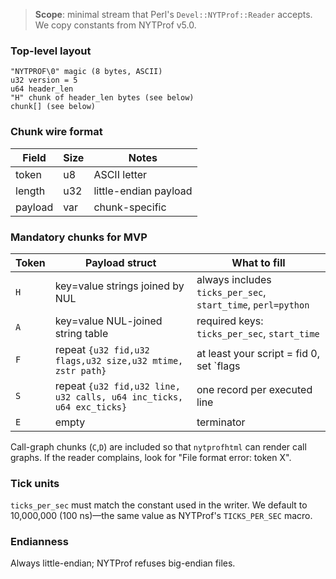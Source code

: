 > **Scope**: minimal stream that Perl's `Devel::NYTProf::Reader` accepts. We copy constants from
> NYTProf v5.0.

### Top-level layout

```
"NYTPROF\0" magic (8 bytes, ASCII)
u32 version = 5
u64 header_len
"H" chunk of header_len bytes (see below)
chunk[] (see below)
```

### Chunk wire format

| Field   | Size | Notes                 |
|---------|------|-----------------------|
| token   | u8   | ASCII letter          |
| length  | u32  | little-endian payload |
| payload | var  | chunk-specific        |

### Mandatory chunks for MVP

| Token | Payload struct                                               | What to fill                                                       |
|-------|--------------------------------------------------------------|-------------------------------------------------------------------|
| `H`   | key=value strings joined by NUL                              | always includes `ticks_per_sec`, `start_time`, `perl=python`       |
| `A`   | key=value NUL-joined string table                             | required keys: `ticks_per_sec`, `start_time`                      |
| `F`   | repeat `{u32 fid,u32 flags,u32 size,u32 mtime, zstr path}`   | at least your script = fid 0, set `flags |= 0x10` (HAS_SRC)       |
| `S`   | repeat `{u32 fid,u32 line, u32 calls, u64 inc_ticks, u64 exc_ticks}` | one record per executed line                                     |
| `E`   | empty                                                        | terminator                                                        |

Call-graph chunks (`C`,`D`) are included so that `nytprofhtml` can render call graphs.
If the reader complains, look for "File format error: token X".

### Tick units

`ticks_per_sec` must match the constant used in the writer. We default to 10,000,000 (100 ns)—the
same value as NYTProf's `TICKS_PER_SEC` macro.

### Endianness

Always little-endian; NYTProf refuses big-endian files.
